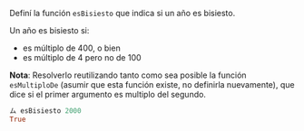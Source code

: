 Definí la función `esBisiesto` que indica si un año es bisiesto.

Un año es bisiesto si:

* es múltiplo de 400, o bien
* es múltiplo de 4 pero no de 100

**Nota**: Resolverlo reutilizando tanto como sea posible la función ```esMultiploDe``` (asumir que esta función existe, no definirla nuevamente), que dice si el primer argumento es multiplo del segundo. 

 ```haskell
 ム esBisiesto 2000
 True
```